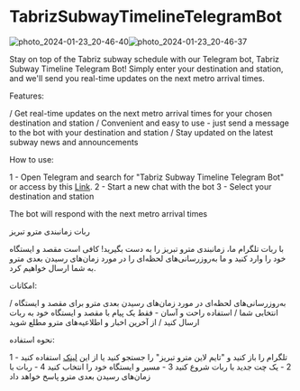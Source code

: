 # TabrizSubwayTimelineTelegramBot
![photo_2024-01-23_20-46-40](https://github.com/ichbinmeraj/TabrizSubwayTimelineTelegramBot/assets/59417175/fac4d9e6-2160-4b35-98c1-525b29f09fe7)![photo_2024-01-23_20-46-37](https://github.com/ichbinmeraj/TabrizSubwayTimelineTelegramBot/assets/59417175/45a6e95a-f4d0-4734-838f-7cfafa2d9218)


Stay on top of the Tabriz subway schedule with our Telegram bot, Tabriz Subway Timeline Telegram Bot! Simply enter your destination and station, and we'll send you real-time updates on the next metro arrival times.

Features:

/ Get real-time updates on the next metro arrival times for your chosen destination and station
/ Convenient and easy to use - just send a message to the bot with your destination and station
/ Stay updated on the latest subway news and announcements

How to use:

1 - Open Telegram and search for "Tabriz Subway Timeline Telegram Bot" or access by this [Link](https://t.me/tabriz_subway_timeline_bot).
2 - Start a new chat with the bot
3 - Select your destination and station 

The bot will respond with the next metro arrival times

ربات زمانبندی مترو تبریز

با ربات تلگرام ما، زمانبندی مترو تبریز را به دست بگیرید! کافی است مقصد و ایستگاه خود را وارد کنید و ما به‌روزرسانی‌های لحظه‌ای را در مورد زمان‌های رسیدن بعدی مترو به شما ارسال خواهیم کرد.

امکانات:

/ به‌روزرسانی‌های لحظه‌ای در مورد زمان‌های رسیدن بعدی مترو برای مقصد و ایستگاه انتخابی شما
/ استفاده راحت و آسان - فقط یک پیام با مقصد و ایستگاه خود به ربات ارسال کنید
/ از آخرین اخبار و اطلاعیه‌های مترو مطلع شوید

نحوه استفاده:

1 - تلگرام را باز کنید و "تایم لاین مترو تبریز" را جستجو کنید یا از این [لینک](https://t.me/tabriz_subway_timeline_bot) استفاده کنید
2 - یک چت جدید با ربات شروع کنید
3 - مسیر و ایستگاه خود را انتخاب کنید
4 - ربات با زمان‌های رسیدن بعدی مترو پاسخ خواهد داد
